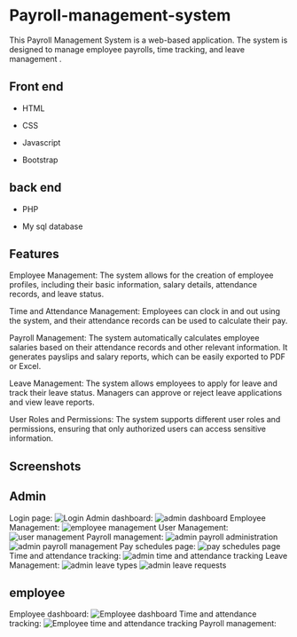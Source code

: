 # Payroll-management-system
This Payroll Management System is a web-based application. The system is designed to manage employee payrolls, time tracking, and leave management .
## Front end

- HTML

- CSS 

- Javascript

- Bootstrap

## back end

- PHP

- My sql database

## Features

Employee Management: The system allows for the creation of employee profiles, including their basic information, salary details, attendance records, and leave status.

Time and Attendance Management: Employees can clock in and out using the system, and their attendance records can be used to calculate their pay.

Payroll Management: The system automatically calculates employee salaries based on their attendance records and other relevant information. It generates payslips and salary reports, which can be easily exported to PDF or Excel.

Leave Management: The system allows employees to apply for leave and track their leave status. Managers can approve or reject leave applications and view leave reports.

User Roles and Permissions: The system supports different user roles and permissions, ensuring that only authorized users can access sensitive information.

## Screenshots
## Admin
Login page:
![Login](https://user-images.githubusercontent.com/91948545/235422925-c289903b-3bb1-45b5-8cf0-3feb1bd34022.png)
Admin dashboard: 
![admin dashboard](https://user-images.githubusercontent.com/91948545/235423602-caf8efc9-07be-4748-96c5-78a88681042d.png)
Employee Management: 
![employee management](https://user-images.githubusercontent.com/91948545/235423762-517667d5-30e3-49bf-8b52-a912e0ab1f20.png)
User Management: 
![user management](https://user-images.githubusercontent.com/91948545/235423875-6786a62a-491d-41c9-b00b-e799caa1edff.png)
Payroll management: 
![admin payroll administration](https://user-images.githubusercontent.com/91948545/235424087-fa264840-e17f-49da-8f76-528355a1df32.png)
![admin payroll management](https://user-images.githubusercontent.com/91948545/235424223-2a950f06-27f2-4f2d-914a-0f8ebfe19c85.png)
Pay schedules page: 
![pay schedules page](https://user-images.githubusercontent.com/91948545/235424348-f6f5abbe-8da5-4b3e-81c5-381af1d09774.png)
Time and attendance tracking:
![admin time and attendance tracking](https://user-images.githubusercontent.com/91948545/235424879-f1b50a03-41d5-4d94-b766-b644f7c28a4d.png)
Leave Management: 
![admin leave types](https://user-images.githubusercontent.com/91948545/235424531-4f12d52c-6026-451e-9f5a-918ff3b83728.png)
![admin leave requests](https://user-images.githubusercontent.com/91948545/235424542-cd1dac4a-0938-4cb8-a563-783334ad0a97.png)
## employee
Employee dashboard: 
![Employee dashboard](https://user-images.githubusercontent.com/91948545/235424697-685d3535-4820-44dc-b35f-74265f52e53f.png)
Time and attendance tracking:
![Employee time and attendance tracking](https://user-images.githubusercontent.com/91948545/235424857-dc125d5c-3089-4c20-b833-7f7628ebc4b1.png)
Payroll management: 












